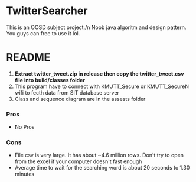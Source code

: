 # TwitterSearcher
This is an OOSD subject project./n
Noob java algoritm and design pattern.
You guys can free to use it lol.

# README
1) **Extract twitter_tweet.zip in release then copy the twitter_tweet.csv file into build/classes folder**
2) This program have to connect with KMUTT_Secure or KMUTT_SecureN wifi to fecth data from SIT database server
3) Class and sequence diagram are in the assests folder

### Pros
- No Pros

### Cons
- File csv is very large. It has about ~4.6 million rows. Don't try to open from the excel if your computer doesn't fast enough
- Average time to wait for the searching word is about 20 seconds to 1.30 minutes 
